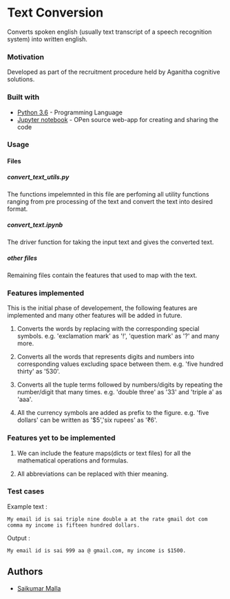 # Text Conversion
Converts spoken english (usually text transcript of a speech recognition system) into written english. 

### Motivation
Developed as part of the recruitment procedure held by Aganitha cognitive solutions.

### Built with
*  [Python 3.6](https://www.python.org/downloads/release/python-360/) - Programming Language
* [Jupyter notebook](https://jupyter.org/) - OPen source web-app for creating and sharing the code

### Usage
#### Files
##### convert_text_utils.py
The functions impelemnted in this file are perfoming all utility functions ranging from pre processing of the text and convert the text into desired format.
##### convert_text.ipynb
The driver function for taking the input text and gives the converted text.
##### other files 
Remaining files contain the features that used to map with the text. 



### Features implemented

This is the initial phase of developement, the following features are implemented and many other features will be added in future.

1. Converts the words by replacing with the corresponding special symbols. e.g. 'exclamation mark' as '!', 'question mark' as '?' and many more.

2. Converts all the words that represents digits and numbers into corresponding values excluding space between them. e.g. 'five hundred thirty' as '530'.

3. Converts all the tuple terms followed by numbers/digits by repeating the number/digit that many times. e.g. 'double three'  as '33' and 'triple a' as 'aaa'.  

4. All the currency symbols are added as prefix to the figure. e.g. 'five dollars' can be written as '$5','six rupees' as '₹6'.


### Features yet to be implemented

1. We can include the feature maps(dicts or text files) for all the mathematical operations and formulas.

2. All abbreviations can be replaced with thier meaning.

### Test cases 
Example text : 
```
My email id is sai triple nine double a at the rate gmail dot com comma my income is fifteen hundred dollars.

```
Output :
```
My email id is sai 999 aa @ gmail.com, my income is $1500.

```


## Authors

* [Saikumar Malla](https://github.com/saikumarmalla)

